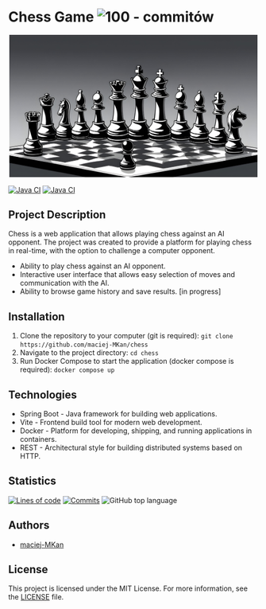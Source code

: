 # Chess Game ![100 - commitów](https://img.shields.io/badge/100-commitów-2ea44f?logo=go)

<p align="center">
  <img src="https://github.com/maciej-MKan/chess/blob/main/assets/logo.jpg" alt="logo" width="500"/>
</p>

[![Java CI](https://github.com/maciej-MKan/chess/actions/workflows/build-gradle-project.yml/badge.svg)](https://github.com/maciej-MKan/chess/actions/workflows/build-gradle-project.yml)
[![Java CI](https://github.com/maciej-MKan/chess/actions/workflows/build-docker-images.yml/badge.svg)](https://github.com/maciej-MKan/chess/actions/workflows/build-docker-images.yml)

## Project Description

Chess is a web application that allows playing chess against an AI opponent. The project was created to provide a platform for playing chess in real-time, with the option to challenge a computer opponent.

- Ability to play chess against an AI opponent.
- Interactive user interface that allows easy selection of moves and communication with the AI.
- Ability to browse game history and save results. [in progress]

## Installation

1. Clone the repository to your computer (git is required):
   ```git clone https://github.com/maciej-MKan/chess```
2. Navigate to the project directory:
   ```cd chess```
3. Run Docker Compose to start the application (docker compose is required):
   ```docker compose up```

## Technologies

- Spring Boot - Java framework for building web applications.
- Vite - Frontend build tool for modern web development.
- Docker - Platform for developing, shipping, and running applications in containers.
- REST - Architectural style for building distributed systems based on HTTP.

## Statistics
[![Lines of code](https://img.shields.io/tokei/lines/github.com/maciej-MKan/chess)](https://github.com/maciej-MKan/chess)
[![Commits](https://img.shields.io/github/commit-activity/t/maciej-MKan/chess)](https://github.com/maciej-MKan/chess)
![GitHub top language](https://img.shields.io/github/languages/top/maciej-MKan/chess)

## Authors

- [maciej-MKan](https://github.com/maciej-MKan)

## License

This project is licensed under the MIT License. For more information, see the [LICENSE](https://github.com/maciej-MKan/chess/blob/main/LICENSE) file.
